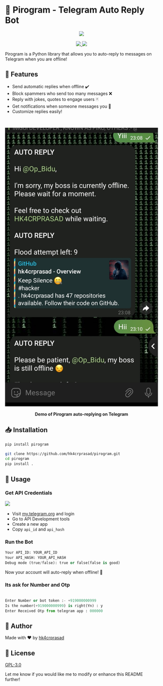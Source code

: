 # 🤖 Pirogram - Telegram Auto Reply Bot

<p align="center">
  <img src="https://user-images.githubusercontent.com/5070591/115477479-2a8d2f00-a28a-11eb-85e7-aedbf1a9f829.png">
</p>

<p align="center">
  <a href="https://github.com/hk4crprasad/pirogram">
    <img src="https://img.shields.io/github/stars/hk4crprasad/pirogram?style=for-the-badge&color=ee6712"> 
  </a>
  <a href="https://pypi.org/project/pirogram">
    <img src="https://img.shields.io/pypi/v/pirogram?style=for-the-badge&color=11b8cc">
  </a>
</p>

Pirogram is a Python library that allows you to auto-reply to messages on Telegram when you are offline!

## 🚀 Features

- Send automatic replies when offline ✔️
- Block spammers who send too many messages ❌️  
- Reply with jokes, quotes to engage users 🃏
- Get notifications when someone messages you 📨
- Customize replies easily!

<br>
  
<p align="center">
  <img src="https://raw.githubusercontent.com/hk4crprasad/pirogram/master/IMG_20231118_231056.jpg">
</p>

<p align="center"> 
  <b>Demo of Pirogram auto-replying on Telegram</b>
</p>

## 📥 Installation

```bash
pip install pirogram
```

```bash
git clone https://github.com/hk4crprasad/pirogram.git
cd pirogram
pip install .
```

## 🤹 Usage

### Get API Credentials

<a href="https://my.telegram.org"><img src="https://user-images.githubusercontent.com/5070591/115477866-d465d980-a28a-11eb-80e1-f3f5dcfbbdc3.png" width="240px"></a>

- Visit [my.telegram.org](https://my.telegram.org) and login  
- Go to API Development tools
- Create a new app
- Copy `api_id` and `api_hash`

### Run the Bot

```python
Your API_ID: YOUR_API_ID
Your API_HASH: YOUR_API_HASH
Debug mode (true/false): true or false(false is good)
```

Now your account will auto-reply when offline! 🎉

### Its ask for Number and Otp

```python

Enter Number or bot token :- +919000000999
Is the number(+919000000999) is right(Yn) : y
Enter Received Otp from telegram app : 000000

```

## 🧑 Author 

Made with ❤️ by [hk4crprasad](https://github.com/hk4crprasad)

## 📄 License

[GPL-3.0](https://github.com/hk4crprasad/pirogram/blob/master/LICENSE)

Let me know if you would like me to modify or enhance this README further!